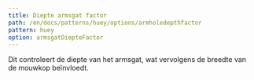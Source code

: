 ```yaml
---
title: Diepte armsgat factor
path: /en/docs/patterns/huey/options/armholedepthfactor
pattern: huey
option: armsgatDiepteFactor
---
```


Dit controleert de diepte van het armsgat, wat vervolgens de breedte van de mouwkop beïnvloedt.